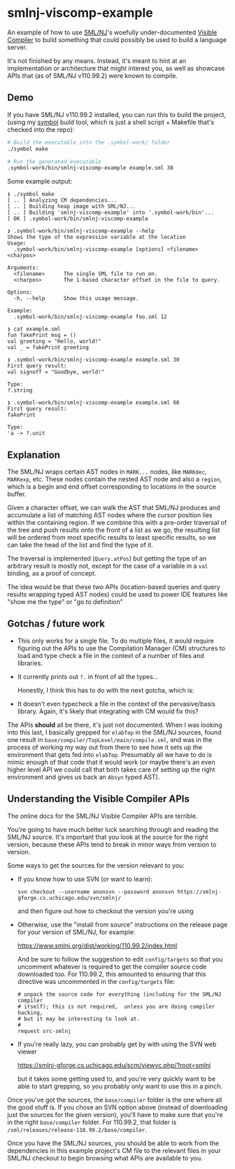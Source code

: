 # smlnj-viscomp-example

An example of how to use [SML/NJ]'s woefully under-documented [Visible Compiler]
to build something that could possibly be used to build a language server.

It's not finished by any means. Instead, it's meant to hint at an implementation
or architecture that might interest you, as well as showcase APIs that (as of
SML/NJ v110.99.2) were known to compile.

## Demo

If you have SML/NJ v110.99.2 installed, you can run this to build the project,
(using my [symbol] build tool, which is just a shell script + Makefile that's
checked into the repo):

```bash
# Build the executable into the .symbol-work/ folder
./symbol make

# Run the generated executable
.symbol-work/bin/smlnj-viscomp-example example.sml 38
```

Some example output:

```
❯ ./symbol make
[ .. ] Analyzing CM dependencies...
[ .. ] Building heap image with SML/NJ...
[ .. ] Building 'smlnj-viscomp-example' into '.symbol-work/bin'...
[ OK ] .symbol-work/bin/smlnj-viscomp-example
```

```
❯ .symbol-work/bin/smlnj-viscomp-example --help
Shows the type of the expression variable at the location
Usage:
  .symbol-work/bin/smlnj-viscomp-example [options] <filename> <charpos>

Arguments:
  <filename>      The single SML file to run on.
  <charpos>       The 1-based character offset in the file to query.

Options:
  -h, --help      Show this usage message.

Example:
  .symbol-work/bin/smlnj-viscomp-example foo.sml 12
```

```
❯ cat example.sml
fun fakePrint msg = ()
val greeting = "Hello, world!"
val _ = fakePrint greeting

❯ .symbol-work/bin/smlnj-viscomp-example example.sml 30
First query result:
val signoff = "Goodbye, world!"

Type:
?.string

❯ .symbol-work/bin/smlnj-viscomp-example example.sml 66
First query result:
fakePrint

Type:
'a -> ?.unit
```

## Explanation

The SML/NJ wraps certain AST nodes in `MARK...` nodes, like `MARKdec`,
`MARKexp`, etc. These nodes contain the nested AST node and also a `region`,
which is a begin and end offset corresponding to locations in the source buffer.

Given a character offset, we can walk the AST that SML/NJ produces and
accumulate a list of matching AST nodes where the cursor position lies within
the containing region. If we combine this with a pre-order traversal of the
tree and push results onto the front of a list as we go, the resulting list will
be ordered from most specific results to least specific results, so we can take
the head of the list and find the type of it.

The traversal is implemented (`Query.atPos`) but getting the type of an
arbitrary result is mostly not, except for the case of a variable in a `val`
binding, as a proof of concept.

The idea would be that these two APIs (location-based queries and query results
wrapping typed AST nodes) could be used to power IDE features like "show me the
type" or "go to definition"

## Gotchas / future work

- This only works for a single file. To do multiple files, it would require
  figuring out the APIs to use the Compilation Manager (CM) structures to load
  and type check a file in the context of a number of files and libraries.

- It currently prints out `?.` in front of all the types...

  Honestly, I think this has to do with the next gotcha, which is:

- It doesn't even typecheck a file in the context of the pervasive/basis
  library. Again, it's likely that integrating with CM would fix this?

The APIs **should** all be there, it's just not documented. When I was looking
into this last, I basically grepped for `elabTop` in the SML/NJ sources, found
one result in `base/compiler/TopLevel/main/compile.sml`, and was in the process
of working my way out from there to see how it sets up the environment that gets
fed into `elabTop`. Presumably all we have to do is mimic enough of that code
that it would work (or maybe there's an even higher level API we could call that
both takes care of setting up the right environment and gives us back an `Absyn`
typed AST).

## Understanding the Visible Compiler APIs

The online docs for the SML/NJ Visible Compiler APIs are terrible.

You're going to have much better luck searching through and reading the SML/NJ
source. It's important that you look at the source for the right version,
because these APIs tend to break in minor ways from version to version.

Some ways to get the sources for the version relevant to you:

-   If you know how to use SVN (or want to learn):

    ```
    svn checkout --username anonsvn --password anonsvn https://smlnj-gforge.cs.uchicago.edu/svn/smlnj/
    ```

    and then figure out how to checkout the version you're using

-   Otherwise, use the "install from source" instructions on the release page for
    your version of SML/NJ, for example:

    <https://www.smlnj.org/dist/working/110.99.2/index.html>

    And be sure to follow the suggestion to edit `config/targets` so that you
    uncomment whatever is required to get the compiler source code downloaded
    too. For 110.99.2, this amounted to ensuring that this directive was
    uncommented in the `config/targets` file:

    ```
    # unpack the source code for everything (including for the SML/NJ compiler
    # itself); this is not required,  unless you are doing compiler hacking,
    # but it may be interesting to look at.
    #
    request src-smlnj
    ```

-   If you're really lazy, you can probably get by with using the SVN web viewer

    <https://smlnj-gforge.cs.uchicago.edu/scm/viewvc.php/?root=smlnj>

    but it takes some getting used to, and you're very quickly want to be able
    to start grepping, so you probably only want to use this in a pinch.

Once you've got the sources, the `base/compiler` folder is the one where all the
good stuff is. If you chose an SVN option above (instead of downloading just the
sources for the given version), you'll have to make sure that you're in the
right `base/compiler` folder. For 110.99.2, that folder is
`/sml/releases/release-110.99.2/base/compiler`.

Once you have the SML/NJ sources, you should be able to work from the
dependencies in this example project's CM file to the relevant files in your
SML/NJ checkout to begin browsing what APIs are available to you.


[SML/NJ]: <https://www.smlnj.org/>
[Visible Compiler]: <https://www.smlnj.org/doc/Compiler/pages/compiler.html>
[symbol]: https://github.com/jez/symbol
